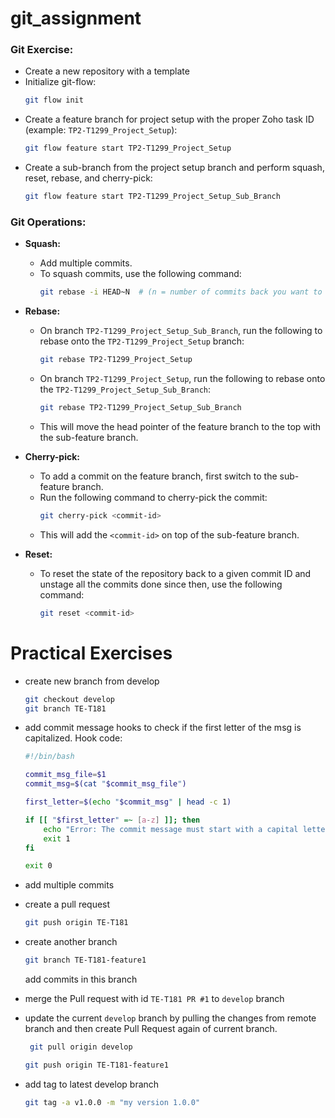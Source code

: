 # git_assignment

### Git Exercise:
  * Create a new repository with a template
  * Initialize git-flow:
    ```bash
    git flow init
    ```
  * Create a feature branch for project setup with the proper Zoho task ID (example: `TP2-T1299_Project_Setup`):
    ```bash
    git flow feature start TP2-T1299_Project_Setup
    ```
  * Create a sub-branch from the project setup branch and perform squash, reset, rebase, and cherry-pick:
    ```bash
    git flow feature start TP2-T1299_Project_Setup_Sub_Branch
    ```

### Git Operations:

- **Squash:**
  - Add multiple commits.
  - To squash commits, use the following command:
    ```bash
    git rebase -i HEAD~N  # (n = number of commits back you want to squash)
    ```

- **Rebase:**
  - On branch `TP2-T1299_Project_Setup_Sub_Branch`, run the following to rebase onto the `TP2-T1299_Project_Setup` branch:
    ```bash
    git rebase TP2-T1299_Project_Setup
    ```
  - On branch `TP2-T1299_Project_Setup`, run the following to rebase onto the `TP2-T1299_Project_Setup_Sub_Branch`:
    ```bash
    git rebase TP2-T1299_Project_Setup_Sub_Branch
    ```
  - This will move the head pointer of the feature branch to the top with the sub-feature branch.

- **Cherry-pick:**
  - To add a commit on the feature branch, first switch to the sub-feature branch.
  - Run the following command to cherry-pick the commit:
    ```bash
    git cherry-pick <commit-id>
    ```
  - This will add the `<commit-id>` on top of the sub-feature branch.

- **Reset:**
  - To reset the state of the repository back to a given commit ID and unstage all the commits done since then, use the following command:
    ```bash
    git reset <commit-id>
    ```

# Practical Exercises


- create new branch from develop
    ```bash
    git checkout develop
    git branch TE-T181
    ```

- add commit message hooks to check if the first letter of the msg is capitalized.
    Hook code:
    ```bash
    #!/bin/bash

    commit_msg_file=$1
    commit_msg=$(cat "$commit_msg_file")

    first_letter=$(echo "$commit_msg" | head -c 1)

    if [[ "$first_letter" =~ [a-z] ]]; then
        echo "Error: The commit message must start with a capital letter."
        exit 1
    fi

    exit 0
    ```

- add multiple commits

- create a pull request
    ```bash
    git push origin TE-T181
    ```

- create another branch
    ```bash
    git branch TE-T181-feature1
    ```
    add commits in this branch

- merge the Pull request with id `TE-T181 PR #1` to `develop` branch
- update the current `develop` branch by pulling the changes from remote branch and then create Pull Request again of current branch.
   ```bash
    git pull origin develop
    ```

    ```bash
    git push origin TE-T181-feature1
    ```
- add tag to latest develop branch
    ``` bash
    git tag -a v1.0.0 -m "my version 1.0.0" 
    ```
